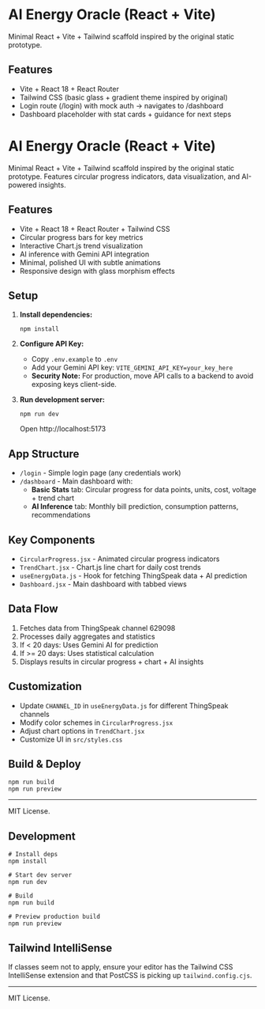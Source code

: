 # AI Energy Oracle (React + Vite)

Minimal React + Vite + Tailwind scaffold inspired by the original static prototype.

## Features
- Vite + React 18 + React Router
- Tailwind CSS (basic glass + gradient theme inspired by original)
- Login route (/login) with mock auth -> navigates to /dashboard
- Dashboard placeholder with stat cards + guidance for next steps

# AI Energy Oracle (React + Vite)

Minimal React + Vite + Tailwind scaffold inspired by the original static prototype. Features circular progress indicators, data visualization, and AI-powered insights.

## Features
- Vite + React 18 + React Router + Tailwind CSS
- Circular progress bars for key metrics
- Interactive Chart.js trend visualization
- AI inference with Gemini API integration
- Minimal, polished UI with subtle animations
- Responsive design with glass morphism effects

## Setup

1. **Install dependencies:**
   ```fish
   npm install
   ```

2. **Configure API Key:**
   - Copy `.env.example` to `.env`
   - Add your Gemini API key: `VITE_GEMINI_API_KEY=your_key_here`
   - **Security Note:** For production, move API calls to a backend to avoid exposing keys client-side.

3. **Run development server:**
   ```fish
   npm run dev
   ```
   Open http://localhost:5173

## App Structure
- `/login` - Simple login page (any credentials work)
- `/dashboard` - Main dashboard with:
  - **Basic Stats** tab: Circular progress for data points, units, cost, voltage + trend chart
  - **AI Inference** tab: Monthly bill prediction, consumption patterns, recommendations

## Key Components
- `CircularProgress.jsx` - Animated circular progress indicators
- `TrendChart.jsx` - Chart.js line chart for daily cost trends
- `useEnergyData.js` - Hook for fetching ThingSpeak data + AI prediction
- `Dashboard.jsx` - Main dashboard with tabbed views

## Data Flow
1. Fetches data from ThingSpeak channel 629098
2. Processes daily aggregates and statistics
3. If < 20 days: Uses Gemini AI for prediction
4. If >= 20 days: Uses statistical calculation
5. Displays results in circular progress + chart + AI insights

## Customization
- Update `CHANNEL_ID` in `useEnergyData.js` for different ThingSpeak channels
- Modify color schemes in `CircularProgress.jsx`
- Adjust chart options in `TrendChart.jsx`
- Customize UI in `src/styles.css`

## Build & Deploy
```fish
npm run build
npm run preview
```

---
MIT License.

## Development

```fish
# Install deps
npm install

# Start dev server
npm run dev

# Build
npm run build

# Preview production build
npm run preview
```

## Tailwind IntelliSense
If classes seem not to apply, ensure your editor has the Tailwind CSS IntelliSense extension and that PostCSS is picking up `tailwind.config.cjs`.

---
MIT License.
